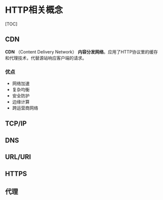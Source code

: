 # HTTP相关概念

[TOC]

## CDN

**CDN** （Content Delivery Network） **内容分发网络**。应用了HTTP协议里的缓存和代理技术，代替源站响应客户端的请求。

### 优点

- 网络加速
- 复杂均衡
- 安全防护
- 边缘计算
- 跨运营商网络

## TCP/IP

## DNS

## URL/URI

## HTTPS

## 代理